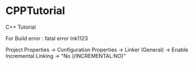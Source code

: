 CPPTutorial
===========

C++ Tutorial

For Build error : fatal error lnk1123

Project Properties 
   -> Configuration Properties 
       -> Linker (General) 
          -> Enable Incremental Linking -> "No (/INCREMENTAL:NO)"
